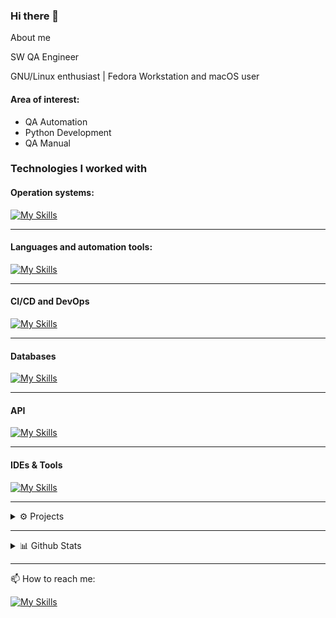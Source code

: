 ### Hi there 👋

About me

SW QA Engineer

GNU/Linux enthusiast | Fedora Workstation and macOS user 

 #### Area of interest:
- QA Automation
- Python Development
- QA Manual

### Technologies I worked with
#### Operation systems: 
[![My Skills](https://skillicons.dev/icons?i=apple,linux,redhat,debian,ubuntu,windows&perline=3&theme=light)](#)

------------
#### Languages and automation tools:

[![My Skills](https://skillicons.dev/icons?i=python,flask,bash,html,css,selenium&perline=13&theme=light)](#)

------------
#### CI/CD and DevOps

[![My Skills](https://skillicons.dev/icons?i=kubernetes,docker,jenkins,gitlab&perline=13&theme=light)](#)

------------

#### Databases
[![My Skills](https://skillicons.dev/icons?i=postgresql,sqlite&perline=13&theme=light)](#)

------------

#### API
[![My Skills](https://skillicons.dev/icons?i=python,postman&perline=13&theme=light)](#)

------------

#### IDEs & Tools
[![My Skills](https://skillicons.dev/icons?i=vscode,vim,neovim,git,github,bitbucket,gitlab,md,notion&perline=5&theme=light)](#)

------------
<details>
  <summary>⚙️ Projects</summary>
  <ul>
    <li>Last project: Harmonic</li>
    <li>Current project: No project. At school</li>
  </ul>
</details>

------------

<details>
  <summary>📊 Github Stats</summary>
  
  <a href="#">![Github stats](https://github-readme-stats.vercel.app/api?username=vladspirin&theme=graywhite&count_private=true&hide_border=true&line_height=20&hide=stars&show_icons=true)</a>
  <a href="#">![Top Langs](https://github-readme-stats.vercel.app/api/top-langs/?username=vladspirin&layout=compact&theme=greywhite&count_private=true&hide_border=true)</a>
</details>

------------

📫 How to reach me:

[![My Skills](https://skillicons.dev/icons?i=linkedin,instagram,github,&perline=3&theme=light)](#)


